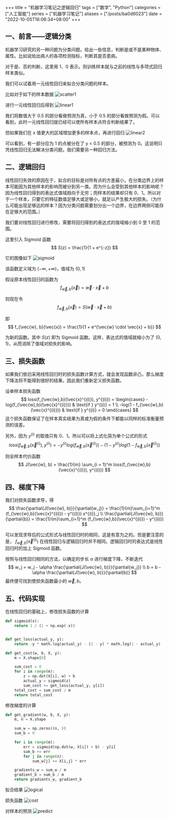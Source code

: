 +++
title = "机器学习笔记之逻辑回归"
tags = ["数学", "Python"]
categories = ["人工智能"]
series = ["机器学习笔记"]
aliases = ["/posts/ba0d6023"]
date = "2022-10-05T16:06:34+08:00"
+++
## 一、前言——逻辑分类
机器学习研究的另一种问题为分类问题。给出一些信息，判断是或不是某种物体、属性。比如说给出病人的各项检测指标，判断其是否患病。

对于是、否的判断，这里用 1、0 表示。则训练样本就与之前的线性与多项式回归样本类似。

我们可以试着用一元线性回归来拟合分类问题的样本。

比如对于如下的样本数据
![scatter1](scatter1.png)

进行一元线性回归后得到
![linear1](linear1.png)

我们将数值大于 0.5 的部分看做预测为真，小于 0.5 的部分看做预测为假。可以看到，此时一元线性回归就已经可以使所有样本点符合判断结果了。

但如果我们在 x 值更大的区域增加更多的样本点，再进行回归
![linear2](linear2.png)

可以看到，有一部分应为 1 的点被分在了 y < 0.5 的部分，被预测为 0。这说明只凭线性回归无法解决分类问题。我们需要另一种回归方法。

## 二、逻辑回归
线性回归失效的原因在于，拟合的目标是对所有点的方差最小，在分类边界上的样本可能因为其他样本的影响而被分到另一类。而为什么会受到其他样本的影响呢？因为线性回归得到的表达式值域趋向于无穷；而样本的结果却只有 0、1。所以对于一个样本，只要它的特征数值足够大或足够小，就足以产生极大的损失。（为什么可能出现足够远的样本？因为分类问题需要划分出一个边界，在边界两侧可能存在足够大的范围。）

我们要对线性回归进行修改，需要将回归得到的表达式的值域缩小到 0 至 1 的范围。

这里引入 Sigmoid 函数
$$
    S(z) = \frac{1}{1 + e^{-z}}
$$

它的图像如下
![sigmoid](sigmoid.png)

该函数定义域为 $(-\infty, +\infty)$，值域为 $(0, 1)$

假设原本线性回归的函数为
$$
    f_{\vec{w}, b}(\vec{x}) = \vec{w} \cdot \vec{x} + b
$$

则现在令
$$
    f_{\vec{w}, b}(\vec{x}) = S(\vec{w} \cdot \vec{x} + b)
$$

即
$$
    f_{\vec{w}, b}(\vec{x}) = \frac{1}{1 + e^{\vec{w} \cdot \vec{x} + b}}
$$

为新的函数。其中 $S(z)$ 即为 Sigmoid 函数。这样，表达式的值域就缩小为了 $(0, 1)$，从而消除了值域对损失的影响。

## 三、损失函数
如果我们依旧采用线性回归时的损失函数计算方式，就会发现函数非凸，那么梯度下降法将不能得到很好的结果。因此我们重新定义损失函数。

设单样本损失函数
$$
    loss(f_{\vec{w},b}(\vec{x}^{(i)}), y^{(i)}) = \begin{cases}
        -log(f_{\vec{w},b}(\vec{x}^{(i)}))  &  \text{if } y^{(i)} = 1 \\
        -log(1 - f_{\vec{w},b}(\vec{x}^{(i)})) & \text{if } y^{(i)} = 0
    \end{cases}
$$
这个损失函数保证了在样本真实结果为真或为假的条件下都能以同样的标准衡量预测的误差。

另外，因为 $y^{(i)}$ 的取值只有 0、1。所以可以将上式化简为单个公式的形式
$$
    loss(f_{\vec{w},b}(\vec{x}^{(i)}), y^{(i)}) = 
    -y^{(i)}log(f_{\vec{w},b}(\vec{x}^{(i)})) - (1 - y^{(i)})log(1 - f_{\vec{w},b}(\vec{x}^{(i)}))
$$ 

则全样本代价函数
$$
    J(\vec{w}, b) = \frac{1}{m} \sum_{i = 1}^m loss(f_{\vec{w},b}(\vec{x}^{(i)}), y^{(i)})
$$

## 四、梯度下降
我们对损失函数求导，得
$$
    \frac{\partial{J(\vec{w}, b)}}{\partial{w_j}}
    = \frac{1}{m}\sum_{i=1}^m (f_{\vec{w},b}(\vec{x}^{(i)}) - y^{(i)}) x^{(i)}_j \\
    \frac{\partial{J(\vec{w}, b)}}{\partial{b}}
    = \frac{1}{m}\sum_{i=1}^m (f_{\vec{w},b}(\vec{x}^{(i)}) - y^{(i)})
$$

可以发现求导后的公式形式与线性回归时的相同，这是有意为之的。但是要注意的是， $f_{\vec{w},b}(\vec{x}^{(i)})$ 在线性回归与逻辑回归时并不相同。逻辑回归时的表达式是线性回归时的加上 Sigmoid 函数。

按照与线性回归相同的方法，以确定的步长 $\alpha$ 进行梯度下降，不断迭代
$$
    w_j = w_j - \alpha \frac{\partial{J(\vec{w}, b)}}{\partial{w_j}} \\
    b = b - \alpha \frac{\partial{J(\vec{w}, b)}}{\partial{b}}
$$
最终便可找到使损失函数最小的 $\vec{w}, b$。

## 五、代码实现
在线性回归的基础上，修改损失函数的计算
```python
def sigmoid(x):
    return 1 / (1 + np.exp(-x))


def get_loss(actual_y, y):
    return -y * math.log(actual_y) - (1 - y) * math.log(1 - actual_y)

def get_cost(w, b, X, y):
    m = X.shape[0]

    sum_cost = 0
    for i in range(m):
        z = np.dot(X[i], w) + b
        actual_y = sigmoid(z)
        sum_cost += get_loss(actual_y, y[i])
    total_cost = sum_cost / m
    return total_cost
```

修改梯度的计算
```python
def get_gradient(w, b, X, y):
    m, n = X.shape

    sum_w = np.zeros((n, ))
    sum_b = 0

    for i in range(m):
        err = sigmoid(np.dot(w, X[i]) + b) - y[i]
        sum_b += err
        for j in range(n):
            sum_w[j] += X[i,j] * err

    gradients_w = sum_w / m
    gradient_b = sum_b / m
    return gradients_w, gradient_b
```

拟合结果
![logical](logical.png)

损失函数
![cost](cost.png)

对样本的预测
![predict](predict.png)
